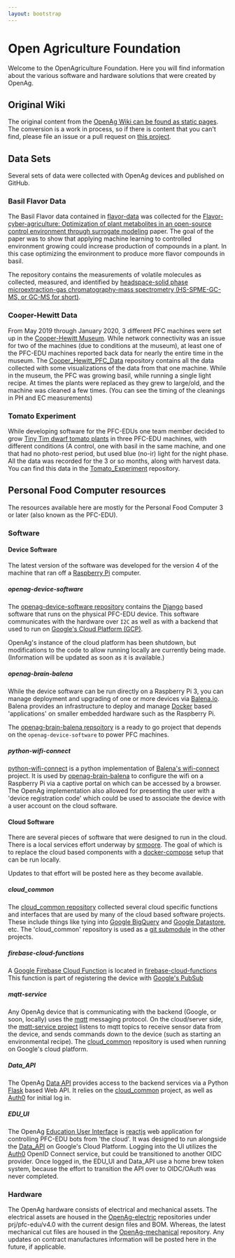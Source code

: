 ```yaml
---
layout: bootstrap
---
```

# Open Agriculture Foundation
Welcome to the OpenAgriculture Foundation. Here you will find information about the various software
and hardware solutions that were created by OpenAg.

## Original Wiki
The original content from the [OpenAg Wiki can be found as static pages](archived_wiki/index.md). The conversion is a 
work in process, so if there is content that you can't find, please file an issue or a pull request on 
[this project](https://github.com/OpenAgricultureFoundation/OpenAgricultureFoundation.github.io).

## Data Sets
Several sets of data were collected with OpenAg devices and published on GitHub.

### Basil Flavor Data
The Basil Flavor data contained in [flavor-data](https://github.com/OpenAgricultureFoundation/flavor-data) was collected
for the [Flavor-cyber-agriculture: Optimization of plant metabolites in an open-source control environment through surrogate modeling](https://journals.plos.org/plosone/article?id=10.1371/journal.pone.0213918)
paper. The goal of the paper was to show that applying machine learning to controlled environment growing could increase 
production of compounds in a plant. In this case optimizing the environment to produce more flavor compounds in basil.

The repository contains the measurements of volatile molecules as collected, measured, and identified by 
[headspace-solid phase microextraction-gas chromatography-mass spectrometry (HS-SPME-GC-MS, or GC-MS for short)](http://www.chromatographyonline.com/headspace-solid-phase-microextraction-coupled-gas-chromatography-mass-spectrometry-characterization).

### Cooper-Hewitt Data
From May 2019 through January 2020, 3 different PFC machines were set up in the [Cooper-Hewitt Museum](https://www.cooperhewitt.org/).
While network connectivity was an issue for two of the machines (due to conditions at the museum), at least one of the PFC-EDU
machines reported back data for nearly the entire time in the museum. The [Cooper_Hewitt_PFC_Data](https://github.com/OpenAgricultureFoundation/Cooper_Hewitt_PFC_Data)
repository contains all the data collected with some visualizations of the data from that one machine. While in the museum, 
the PFC was growing basil, while running a single light recipe. At times the plants were replaced as they grew to large/old, and the machine was 
cleaned a few times. (You can see the timing of the cleanings in PH and EC measurements)

### Tomato Experiment
While developing software for the PFC-EDUs one team member decided to grow [Tiny Tim dwarf tomato plants](https://www.seedsnow.com/products/tomato-tiny-tim) 
in three PFC-EDU machines, with different conditions (A control, one with basil in the same machine, and one that had no photo-rest period, but
used blue (no-ir) light for the night phase. All the data was recorded for the 3 or so months, along with harvest data. 
You can find this data in the [Tomato_Experiment](https://github.com/OpenAgricultureFoundation/Tomato_Experiment) repository.

## Personal Food Computer resources
The resources available here are mostly for the Personal Food Computer 3 or later (also known as the PFC-EDU).

### Software
#### Device Software
The latest version of the software was developed for the version 4 of the machine that ran off 
a [Raspberry Pi](https://www.raspberrypi.org/) computer.

##### openag-device-software
The [openag-device-software repository](https://github.com/OpenAgricultureFoundation/openag-device-software) contains 
the [Django](https://www.djangoproject.com/) based software that runs on the physical PFC-EDU device. This software communicates
with the hardware over `I2C` as well as with a backend that used to run on [Google's Cloud Platform (GCP)](https://cloud.google.com/).

OpenAg's instance of the cloud platform has been shutdown, but modifications to the code to allow running locally are currently being made.
(Information will be updated as soon as it is available.)

##### openag-brain-balena
While the device software can be run directly on a Raspberry Pi 3, you can manage deployment and upgrading of one
or more devices via [Balena.io](https://www.balena.io/). Balena provides an infrastructure to deploy and manage 
[Docker](https://www.docker.com/) based 'applications' on smaller embedded hardware such as the Raspberry Pi. 

The [openag-brain-balena repsoitory](https://github.com/OpenAgricultureFoundation/openag-brain-balena) is a ready to go
project that depends on the `openag-device-software` to power PFC machines.

##### python-wifi-connect
[python-wifi-connect](https://github.com/OpenAgricultureFoundation/python-wifi-connect) is a python implementation of 
[Balena's wifi-connect](https://github.com/balena-io/wifi-connect) project. It is used by [openag-brain-balena](https://github.com/OpenAgricultureFoundation/openag-brain-balena)
to configure the wifi on a Raspberry Pi via a captive portal on which can be accessed by a browser. The OpenAg implementation
also allowed for presenting the user with a 'device registration code' which could be used to associate the device with a user
account on the cloud software.

#### Cloud Software
There are several pieces of software that were designed to run in the cloud.
There is a local services effort underway by [srmoore](https://github.com/srmoore). The goal of which is to replace
the cloud based components with a [docker-compose](https://docs.docker.com/compose/) setup that can be run locally. 

Updates to that effort will be posted here as they become available.

##### cloud_common
The [cloud_common repository](https://github.com/OpenAgricultureFoundation/cloud_common) collected several cloud specific 
functions and interfaces that are used by many of the cloud based software projects. These include things like tying into
[Google  BigQuery](https://cloud.google.com/bigquery) and [Google Datastore](https://cloud.google.com/datastore), etc. The 'cloud_common' 
repository is used as a [git submodule](https://git-scm.com/book/en/v2/Git-Tools-Submodules) in the other projects.

##### firebase-cloud-functions
A [Google Firebase Cloud Function](https://firebase.google.com/docs/functions) is located in [firebase-cloud-functions](https://github.com/OpenAgricultureFoundation/firebase-cloud-functions)
This function is  part of registering the device with [Google's PubSub](https://cloud.google.com/pubsub/)

##### mqtt-service
Any OpenAg device that is communicating with the backend (Google, or soon, locally) uses the [mqtt](http://mqtt.org/) 
messaging protocol. On the cloud/server side, the [mqtt-service project](https://github.com/OpenAgricultureFoundation/mqtt-service) 
listens to mqtt topics to receive sensor data from the device, and sends commands down to the device 
(such as starting an environmental recipe). The [cloud_common](https://github.com/OpenAgricultureFoundation/cloud_common)
repository is used when running on Google's cloud platform.

##### Data_API
The OpenAg [Data API](https://github.com/OpenAgricultureFoundation/Data_API) provides access to the backend services via 
a Python [Flask](https://flask.palletsprojects.com/en/1.1.x/) based Web API. It relies on the [cloud_common](https://github.com/OpenAgricultureFoundation/cloud_common) project, as well as [Auth0](https://auth0.com/) for initial
log in. 

##### EDU_UI
The OpenAg [Education User Interface](https://github.com/OpenAgricultureFoundation/EDU_UI) is [reactjs](https://reactjs.org/)
web application for controlling PFC-EDU bots from 'the cloud'. It was designed to run alongside the [Data_API]() on Google's 
Cloud Platform. Logging into the UI utilizes the [Auth0](https://auth0.com/) OpenID Connect service, but could be transitioned to another OIDC provider.
Once logged in, the EDU_UI and Data_API use a home brew token system, because the effort to transition the API over to OIDC/OAuth
was never completed.

### Hardware
The OpenAg hardware consists of electrical and mechanical assets. The electrical assets are housed in the [OpenAg-electric](https://github.com/OpenAgricultureFoundation/openag-electrical)
repositories under prj/pfc-edu/v4.0 with the current design files and BOM.  Whereas, the latest mechanical cut files are housed in the [OpenAg-mechanical](https://github.com/OpenAgricultureFoundation/openag-mechanical) repository. 
Any updates on contract manufactures information will be posted here in the future, if applicable.  